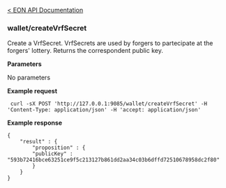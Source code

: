[&lt; EON API Documentation](/doc/api/index.md) 
### wallet/createVrfSecret

Create a VrfSecret.
VrfSecrets are used by forgers to partecipate at the forgers' lottery.
Returns the correspondent public key.

**Parameters**

No parameters

**Example request**

     curl -sX POST 'http://127.0.0.1:9085/wallet/createVrfSecret' -H 'Content-Type: application/json' -H 'accept: application/json' 

**Example response**

    {
        "result" : {
            "proposition" : {
            "publicKey" : "593b72416bce63251ce9f5c213127b861dd2aa34c03b6dffd72510678958dc2f80"
            }
        }
    }